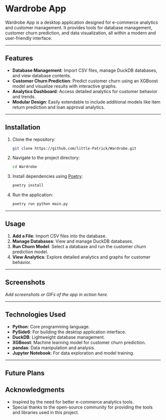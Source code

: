 # Wardrobe App

Wardrobe App is a desktop application designed for e-commerce analytics and customer management. It provides tools for database management, customer churn prediction, and data visualization, all within a modern and user-friendly interface.

---

## Features

- **Database Management**: Import CSV files, manage DuckDB databases, and view database contents.
- **Customer Churn Prediction**: Predict customer churn using an XGBoost model and visualize results with interactive graphs.
- **Analytics Dashboard**: Access detailed analytics for customer behavior and trends.
- **Modular Design**: Easily extendable to include additional models like item return prediction and loan approval analytics.

---

## Installation

1. Clone the repository:
   ```bash
   git clone https://github.com/little-Patrick/Wardrobe.git
   ```
2. Navigate to the project directory:
   ```bash
   cd Wardrobe
   ```
3. Install dependencies using [Poetry](https://python-poetry.org/):
   ```bash
   poetry install
   ```
4. Run the application:
   ```bash
   poetry run python main.py
   ```

---

## Usage

1. **Add a File**: Import CSV files into the database.
2. **Manage Databases**: View and manage DuckDB databases.
3. **Run Churn Model**: Select a database and run the customer churn prediction model.
4. **View Analytics**: Explore detailed analytics and graphs for customer behavior.

---

## Screenshots

_Add screenshots or GIFs of the app in action here._

---

## Technologies Used

- **Python**: Core programming language.
- **PySide6**: For building the desktop application interface.
- **DuckDB**: Lightweight database management.
- **XGBoost**: Machine learning model for customer churn prediction.
- **pandas**: Data manipulation and analysis.
- **Jupyter Notebook**: For data exploration and model training.

---

## Future Plans




## Acknowledgments

- Inspired by the need for better e-commerce analytics tools.
- Special thanks to the open-source community for providing the tools and libraries used in this project.
